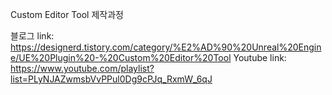 Custom Editor Tool 제작과정

블로그 link:  https://designerd.tistory.com/category/%E2%AD%90%20Unreal%20Engine/UE%20Plugin%20-%20Custom%20Editor%20Tool
Youtube link:  https://www.youtube.com/playlist?list=PLyNJAZwmsbVvPPul0Dg9cPJq_RxmW_6qJ
